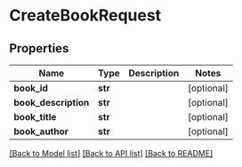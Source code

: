 # CreateBookRequest

## Properties
Name | Type | Description | Notes
------------ | ------------- | ------------- | -------------
**book_id** | **str** |  | [optional] 
**book_description** | **str** |  | [optional] 
**book_title** | **str** |  | [optional] 
**book_author** | **str** |  | [optional] 

[[Back to Model list]](../README.md#documentation-for-models) [[Back to API list]](../README.md#documentation-for-api-endpoints) [[Back to README]](../README.md)


